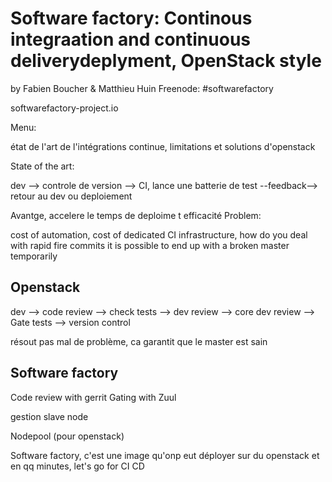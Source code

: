 Software factory: Continous integraation and continuous deliverydeplyment, OpenStack style
==========================================================================================

by Fabien Boucher & Matthieu Huin
Freenode: #softwarefactory

softwarefactory-project.io


Menu:

état de l'art de l'intégrations continue, limitations et solutions d'openstack

State of the art:

dev --> controle de version --> CI, lance une batterie de test --feedback--> retour au dev ou deploiement

Avantge, accelere le temps de deploime t efficacité
Problem:

cost of automation, cost of dedicated CI infrastructure, how do you deal with rapid fire commits
it is possible to end up with a broken master temporarily

Openstack
---------

dev --> code review --> check tests --> dev review --> core dev review --> Gate tests --> version control

résout pas mal de problème, ca garantit que le master est sain

Software factory
----------------

Code review with gerrit
Gating with Zuul

gestion slave node

Nodepool (pour openstack)


Software factory, c'est une image qu'onp eut déployer sur du openstack et en qq minutes, let's go for CI CD
